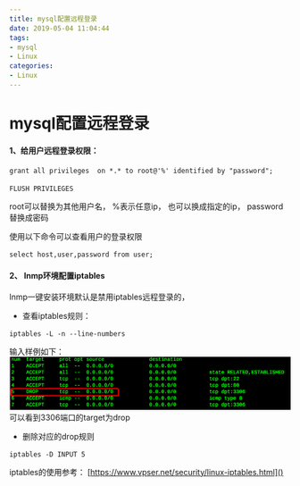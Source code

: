 ```yaml
---
title: mysql配置远程登录
date: 2019-05-04 11:04:44
tags:
- mysql
- Linux
categories:
- Linux
---
```


# mysql配置远程登录

#### 1、给用户远程登录权限：
```shell
grant all privileges  on *.* to root@'%' identified by "password";

FLUSH PRIVILEGES
```

root可以替换为其他用户名， %表示任意ip， 也可以换成指定的ip， password替换成密码

使用以下命令可以查看用户的登录权限
```shell
select host,user,password from user;
```

#### 2、 lnmp环境配置iptables

lnmp一键安装环境默认是禁用iptables远程登录的，

* 查看iptables规则：
```shell
iptables -L -n --line-numbers
```
输入样例如下：
![图片](/images/mysql_iptables.png)
可以看到3306端口的target为drop

* 删除对应的drop规则

```shell
iptables -D INPUT 5
```


iptables的使用参考：
[https://www.vpser.net/security/linux-iptables.html]()

